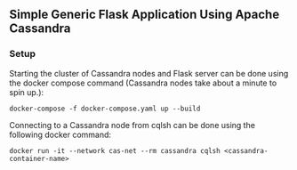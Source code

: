 ## Simple Generic Flask Application Using Apache Cassandra ##

### Setup ###
Starting the cluster of Cassandra nodes and Flask server can be done using the docker compose command (Cassandra nodes take about a minute to spin up.):

```
docker-compose -f docker-compose.yaml up --build
```

Connecting to a Cassandra node from cqlsh can be done using the following docker command:

```
docker run -it --network cas-net --rm cassandra cqlsh <cassandra-container-name>
```

